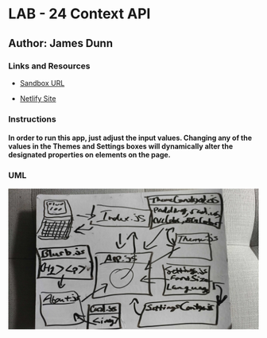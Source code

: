 # LAB - 24 Context API

## Author: James Dunn

### Links and Resources

- [Sandbox URL](https://codesandbox.io/embed/lab-24-p5hvp?fontsize=14&hidenavigation=1&theme=dark)

- [Netlify Site](https://sb-p5hvp.netlify.com)

### Instructions

#### In order to run this app, just adjust the input values. Changing any of the values in the Themes and Settings boxes will dynamically alter the designated properties on elements on the page.

### UML

![Lab-24](images/Lab-24.jpg)
